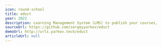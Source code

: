 ```yaml
---
icon: round-school
title: educt
year: 2022
description: Learning Management System (LMS) to publish your courses, lectures, lessons
sourceUrl: https://github.com/sergeyyarkov/educt
demoUrl: http://urls.yarkov.tech/educt
articleUrl: null
---
```

